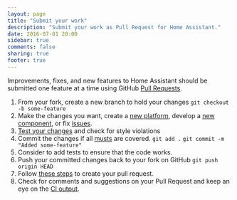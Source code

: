 ```yaml
---
layout: page
title: "Submit your work"
description: "Submit your work as Pull Request for Home Assistant."
date: 2016-07-01 20:00
sidebar: true
comments: false
sharing: true
footer: true
---
```


Improvements, fixes, and new features to Home Assistant should be submitted one feature at a time using GitHub [Pull Requests](https://help.github.com/articles/using-pull-requests).

 1. From your fork, create a new branch to hold your changes
    `git checkout -b some-feature`
 2. Make the changes you want, create a [new platform](/developers/add_new_platform/), develop a [new component](/developers/creating_components/), or fix [issues](https://github.com/home-assistant/home-assistant/issues).
 3. [Test your changes](/developers/development_testing/) and check for style violations
 4. Commit the changes if all [musts](/developers/development_checklist/) are covered.
    `git add .`
    `git commit -m "Added some-feature"`
 5. Consider to add tests to ensure that the code works.
 6. Push your committed changes back to your fork on GitHub
    `git push origin HEAD`
 7. Follow [these steps](https://help.github.com/articles/creating-a-pull-request/) to create your pull request.
 8. Check for comments and suggestions on your Pull Request and keep an eye on the [CI output](https://travis-ci.org/home-assistant/home-assistant/).

